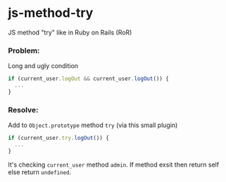 # js-method-try
JS method "try" like in Ruby on Rails (RoR)

### Problem: 
Long and ugly condition 
```js
if (current_user.logOut && current_user.logOut()) {
  ...
}
```

### Resolve: 
Add to `Object.prototype` method `try` (via this small plugin)
```js
if (current_user.try.logOut()) {
  ...
}
```
It's checking `current_user` method `admin`. If method exsit then return self else return `undefined`.

